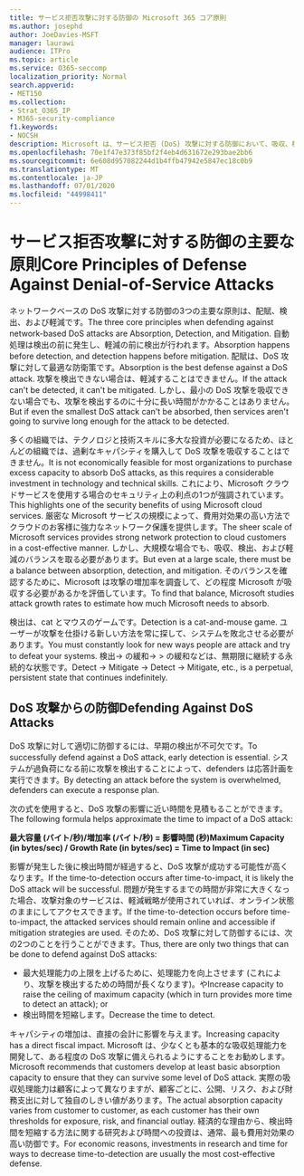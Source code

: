 ```yaml
---
title: サービス拒否攻撃に対する防御の Microsoft 365 コア原則
ms.author: josephd
author: JoeDavies-MSFT
manager: laurawi
audience: ITPro
ms.topic: article
ms.service: O365-seccomp
localization_priority: Normal
search.appverid:
- MET150
ms.collection:
- Strat_O365_IP
- M365-security-compliance
f1.keywords:
- NOCSH
description: Microsoft は、サービス拒否 (DoS) 攻撃に対する防御において、吸収、検出、軽減の中心となる原則を活用する方法について説明します。
ms.openlocfilehash: 70e1f47e373f85bf2f4eb4d631672e293bae2bb6
ms.sourcegitcommit: 6e608d957082244d1b4ffb47942e5847ec18c0b9
ms.translationtype: MT
ms.contentlocale: ja-JP
ms.lasthandoff: 07/01/2020
ms.locfileid: "44998411"
---
```

# <a name="core-principles-of-defense-against-denial-of-service-attacks"></a><span data-ttu-id="6bc10-103">サービス拒否攻撃に対する防御の主要な原則</span><span class="sxs-lookup"><span data-stu-id="6bc10-103">Core Principles of Defense Against Denial-of-Service Attacks</span></span>

<span data-ttu-id="6bc10-104">ネットワークベースの DoS 攻撃に対する防御の3つの主要な原則は、配賦、検出、および軽減です。</span><span class="sxs-lookup"><span data-stu-id="6bc10-104">The three core principles when defending against network-based DoS attacks are Absorption, Detection, and Mitigation.</span></span> <span data-ttu-id="6bc10-105">自動処理は検出の前に発生し、軽減の前に検出が行われます。</span><span class="sxs-lookup"><span data-stu-id="6bc10-105">Absorption happens before detection, and detection happens before mitigation.</span></span> <span data-ttu-id="6bc10-106">配賦は、DoS 攻撃に対して最適な防衛策です。</span><span class="sxs-lookup"><span data-stu-id="6bc10-106">Absorption is the best defense against a DoS attack.</span></span> <span data-ttu-id="6bc10-107">攻撃を検出できない場合は、軽減することはできません。</span><span class="sxs-lookup"><span data-stu-id="6bc10-107">If the attack can't be detected, it can't be mitigated.</span></span> <span data-ttu-id="6bc10-108">しかし、最小の DoS 攻撃を吸収できない場合でも、攻撃を検出するのに十分に長い時間がかかることはありません。</span><span class="sxs-lookup"><span data-stu-id="6bc10-108">But if even the smallest DoS attack can't be absorbed, then services aren't going to survive long enough for the attack to be detected.</span></span>

<span data-ttu-id="6bc10-109">多くの組織では、テクノロジと技術スキルに多大な投資が必要になるため、ほとんどの組織では、過剰なキャパシティを購入して DoS 攻撃を吸収することはできません。</span><span class="sxs-lookup"><span data-stu-id="6bc10-109">It is not economically feasible for most organizations to purchase excess capacity to absorb DoS attacks, as this requires a considerable investment in technology and technical skills.</span></span> <span data-ttu-id="6bc10-110">これにより、Microsoft クラウドサービスを使用する場合のセキュリティ上の利点の1つが強調されています。</span><span class="sxs-lookup"><span data-stu-id="6bc10-110">This highlights one of the security benefits of using Microsoft cloud services.</span></span> <span data-ttu-id="6bc10-111">厳密な Microsoft サービスの規模によって、費用対効果の高い方法でクラウドのお客様に強力なネットワーク保護を提供します。</span><span class="sxs-lookup"><span data-stu-id="6bc10-111">The sheer scale of Microsoft services provides strong network protection to cloud customers in a cost-effective manner.</span></span> <span data-ttu-id="6bc10-112">しかし、大規模な場合でも、吸収、検出、および軽減のバランスを取る必要があります。</span><span class="sxs-lookup"><span data-stu-id="6bc10-112">But even at a large scale, there must be a balance between absorption, detection, and mitigation.</span></span> <span data-ttu-id="6bc10-113">そのバランスを確認するために、Microsoft は攻撃の増加率を調査して、どの程度 Microsoft が吸収する必要があるかを評価しています。</span><span class="sxs-lookup"><span data-stu-id="6bc10-113">To find that balance, Microsoft studies attack growth rates to estimate how much Microsoft needs to absorb.</span></span>

<span data-ttu-id="6bc10-114">検出は、cat とマウスのゲームです。</span><span class="sxs-lookup"><span data-stu-id="6bc10-114">Detection is a cat-and-mouse game.</span></span> <span data-ttu-id="6bc10-115">ユーザーが攻撃を仕掛ける新しい方法を常に探して、システムを敗北させる必要があります。</span><span class="sxs-lookup"><span data-stu-id="6bc10-115">You must constantly look for new ways people are attack and try to defeat your systems.</span></span> <span data-ttu-id="6bc10-116">検出-> の緩和-> > の緩和などは、無期限に継続する永続的な状態です。</span><span class="sxs-lookup"><span data-stu-id="6bc10-116">Detect -> Mitigate -> Detect -> Mitigate, etc., is a perpetual, persistent state that continues indefinitely.</span></span>

## <a name="defending-against-dos-attacks"></a><span data-ttu-id="6bc10-117">DoS 攻撃からの防御</span><span class="sxs-lookup"><span data-stu-id="6bc10-117">Defending Against DoS Attacks</span></span>

<span data-ttu-id="6bc10-118">DoS 攻撃に対して適切に防御するには、早期の検出が不可欠です。</span><span class="sxs-lookup"><span data-stu-id="6bc10-118">To successfully defend against a DoS attack, early detection is essential.</span></span> <span data-ttu-id="6bc10-119">システムが過負荷になる前に攻撃を検出することによって、defenders は応答計画を実行できます。</span><span class="sxs-lookup"><span data-stu-id="6bc10-119">By detecting an attack before the system is overwhelmed, defenders can execute a response plan.</span></span>

<span data-ttu-id="6bc10-120">次の式を使用すると、DoS 攻撃の影響に近い時間を見積もることができます。</span><span class="sxs-lookup"><span data-stu-id="6bc10-120">The following formula helps approximate the time to impact of a DoS attack:</span></span>

   <span data-ttu-id="6bc10-121">**最大容量 (バイト/秒)/増加率 (バイト/秒) = 影響時間 (秒)**</span><span class="sxs-lookup"><span data-stu-id="6bc10-121">**Maximum Capacity (in bytes/sec) / Growth Rate (in bytes/sec) = Time to Impact (in sec)**</span></span>

<span data-ttu-id="6bc10-122">影響が発生した後に検出時間が経過すると、DoS 攻撃が成功する可能性が高くなります。</span><span class="sxs-lookup"><span data-stu-id="6bc10-122">If the time-to-detection occurs after time-to-impact, it is likely the DoS attack will be successful.</span></span> <span data-ttu-id="6bc10-123">問題が発生するまでの時間が非常に大きくなった場合、攻撃対象のサービスは、軽減戦略が使用されていれば、オンライン状態のままにしてアクセスできます。</span><span class="sxs-lookup"><span data-stu-id="6bc10-123">If the time-to-detection occurs before time-to-impact, the attacked services should remain online and accessible if mitigation strategies are used.</span></span> <span data-ttu-id="6bc10-124">そのため、DoS 攻撃に対して防御するには、次の2つのことを行うことができます。</span><span class="sxs-lookup"><span data-stu-id="6bc10-124">Thus, there are only two things that can be done to defend against DoS attacks:</span></span>

- <span data-ttu-id="6bc10-125">最大処理能力の上限を上げるために、処理能力を向上させます (これにより、攻撃を検出するための時間が長くなります)。や</span><span class="sxs-lookup"><span data-stu-id="6bc10-125">Increase capacity to raise the ceiling of maximum capacity (which in turn provides more time to detect an attack); or</span></span>
- <span data-ttu-id="6bc10-126">検出時間を短縮します。</span><span class="sxs-lookup"><span data-stu-id="6bc10-126">Decrease the time to detect.</span></span>

<span data-ttu-id="6bc10-127">キャパシティの増加は、直接の会計に影響を与えます。</span><span class="sxs-lookup"><span data-stu-id="6bc10-127">Increasing capacity has a direct fiscal impact.</span></span> <span data-ttu-id="6bc10-128">Microsoft は、少なくとも基本的な吸収処理能力を開発して、ある程度の DoS 攻撃に備えられるようにすることをお勧めします。</span><span class="sxs-lookup"><span data-stu-id="6bc10-128">Microsoft recommends that customers develop at least basic absorption capacity to ensure that they can survive some level of DoS attack.</span></span> <span data-ttu-id="6bc10-129">実際の吸収処理能力は顧客によって異なりますが、顧客ごとに、公開、リスク、および財務支出に対して独自のしきい値があります。</span><span class="sxs-lookup"><span data-stu-id="6bc10-129">The actual absorption capacity varies from customer to customer, as each customer has their own thresholds for exposure, risk, and financial outlay.</span></span> <span data-ttu-id="6bc10-130">経済的な理由から、検出時間を短縮する方法に関する研究および時間への投資は、通常、最も費用対効果の高い防御です。</span><span class="sxs-lookup"><span data-stu-id="6bc10-130">For economic reasons, investments in research and time for ways to decrease time-to-detection are usually the most cost-effective defense.</span></span>
